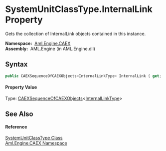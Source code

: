 SystemUnitClassType.InternalLink Property
=========================================
Gets the collection of InternalLink objects contained in this instance.

  **Namespace:**  [Aml.Engine.CAEX][1]  
  **Assembly:**  AML.Engine (in AML.Engine.dll)

Syntax
------

```csharp
public CAEXSequenceOfCAEXObjects<InternalLinkType> InternalLink { get; }
```

#### Property Value
Type: [CAEXSequenceOfCAEXObjects][2]&lt;[InternalLinkType][3]>

See Also
--------

#### Reference
[SystemUnitClassType Class][4]  
[Aml.Engine.CAEX Namespace][1]  

[1]: ../README.md
[2]: ../CAEXSequenceOfCAEXObjects_1/README.md
[3]: ../InternalLinkType/README.md
[4]: README.md
[5]: https://www.automationml.org
[6]: ../../icons/logoShade.png